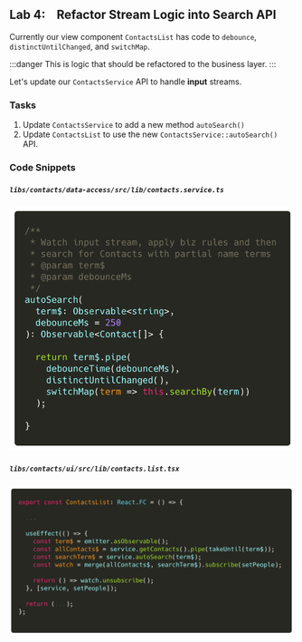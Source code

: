 ## Lab 4: ‏‏‎ ‎‏‏‎ ‎‏‏‎ ‎Refactor Stream Logic into Search API

Currently our view component `ContactsList` has code to `debounce`, `distinctUntilChanged`, and `switchMap`.

:::danger
This is logic that should be refactored to the business layer.
:::

Let's update our `ContactsService` API to handle **input** streams.

### Tasks

1. Update `ContactsService` to add a new method `autoSearch()`
2. Update `ContactsList` to use the new `ContactsService::autoSearch()` API.

### Code Snippets

##### `libs/contacts/data-access/src/lib/contacts.service.ts`

![](./assets/1595709903767.png)

##### `libs/contacts/ui/src/lib/contacts.list.tsx`

![](./assets/1595709910876.png)
